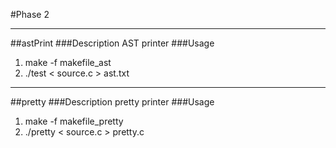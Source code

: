 #Phase 2
***
##astPrint
###Description
AST printer
###Usage
1. make -f makefile_ast
2. ./test < source.c > ast.txt

***

##pretty
###Description
pretty printer
###Usage
1. make -f makefile_pretty
2. ./pretty < source.c > pretty.c

